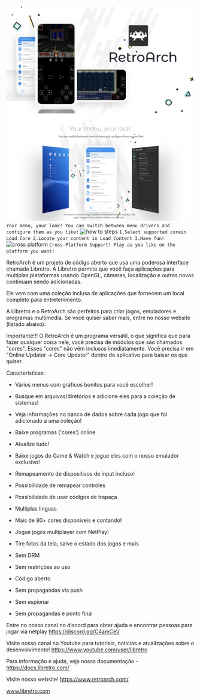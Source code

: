 ![promo](media/main/promo.png)
![menus](media/main/menus.png)
```Your menu, your look! You can switch between menu drivers and configure them as you like!```
![how to steps](media/main/how-to.png)
```1.Select supported corein Load Core 2.Locate your content in Load Content 3.Have fun!```
![cross platform](media/main/cross-platform.png)
```Cross-Platform Support! Play as you like on the platform you want!```

RetroArch é um projeto de código aberto que usa uma poderosa interface chamada Libretro. A Libretro permite que você faça aplicações para multiplas plataformas usando OpenGL, câmeras, localização e outras novas continuam sendo adicionadas.

Ele vem com uma coleção inclusa de aplicações que fornecem um local completo para entretenimento.

A Libretro e o RetroArch são perfeitos para criar jogos, emuladores e programas multimedia. Se você quiser saber mais, entre no nosso website (listado abaixo).

Importante!!!
O RetroArch é um programa versátil, o que significa que para fazer qualquer coisa nele, você precisa de módulos que são chamados "cores". Esses "cores" não vêm inclusos imediatamente. Você precisa ir em "Online Updater -> Core Updater" dentro do aplicativo para baixar os que quiser.

Características:
* Vários menus com gráficos bonitos para você escolher!
* Busque em arquivos/diretórios e adicione eles para a coleção de sistemas!
* Veja informações no banco de dados sobre cada jogo que foi adicionado a uma coleção!
* Baixe programas ('cores') online
* Atualize tudo!
* Baixe jogos do Game & Watch e jogue eles com o nosso emulador exclusivo!
* Remapeamento de dispositivos de input incluso!
* Possibilidade de remapear controles
* Possibilidade de usar códigos de trapaça
* Multiplas linguas
* Mais de 80+ cores disponiveis e contando!
* Jogue jogos multiplayer com NetPlay!
* Tire fotos da tela, salve o estado dos jogos e mais

* Sem DRM
* Sem restrições ao uso
* Código aberto
* Sem propagandas via push
* Sem espionar
* Sem propagandas e ponto final

Entre no nosso canal no discord para obter ajuda e encontrar pessoas para jogar via netplay
https://discord.gg/C4amCeV

Visite nosso canal no Youtube para tutoriais, noticias e atualizações sobre o desenvolvimento!
https://www.youtube.com/user/libretro

Para informação e ajuda, veja nossa documentação -
https://docs.libretro.com/

Visite nosso website!
https://www.retroarch.com/

www.libretro.com